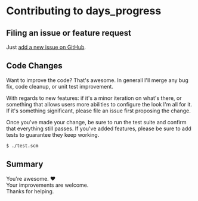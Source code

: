 # Contributing to days_progress

## Filing an issue or feature request

Just [add a new issue on GitHub](https://github.com/masukomi/days_progress/issues).

## Code Changes

Want to improve the code? That's awesome. In generall I'll merge
any bug fix, code cleanup, or unit test improvement. 

With regards to new features: if it's a minor iteration on what's
there, or something that allows users more abilities to configure
the look I'm all for it. If it's something significant, please
file an issue first proposing the change.

Once you've made your change, be sure to run the test suite and
confirm that everything still passes. If you've added features,
please be sure to add tests to guarantee they keep working.


```sh
$ ./test.scm
```
## Summary

You're awesome. ❤️  
Your improvements are welcome.  
Thanks for helping.  
